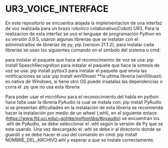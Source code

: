 # UR3_VOICE_INTERFACE

En este repositorio se encuentra alojada la implementacion de una interfaz de voz realizada para un brazo robotico colaborativo(Cobot) UR3, 
Para la realizacion de esta interfaz se usó el lenguaje de programación Python en su versión 3.9.5, usaron algunas librerias que se instalan
con el administrados de librerias de py, pip (version 21.1.2), para instalar cada librerias se usan los siguientes comando en el simbolo del 
sistema o cmd:

para instalar el paquete que hace el reconocimeinto de voz se usa:   pip install SpeechRecognition
para instalar el paquete que hace la sintesis de voz se usa:   pip install pyttsx3
para instalar el paquete que envia las notificaciones se usa:   pip install win10toast
**la ultima libreria (win10toast) es nativa de Windows, si tiene otro OS puede insatalas las dependencias o corra el .py que no usa esta libreria

Para poder usar el micrófono para el reconocimiento del habla en python hace falta usar la librería PyAudio la cual se instala con:   pip install PyAudio
si se presentan dificultades en la instalación de esta librería se recomienda hacer la instalación por medio de un wheel (.whl), en el siguiente enlace (https://www.lfd.uci.edu/~gohlke/pythonlibs/#pyaudio) se encuentran los .whl de PyAudio, se debe seleccionar el .whl según la versión de Py que se este usando. 
Una vez descargado el .whl se debe ir al directorio donde se guardó y se debe hacer el uso del comando en cmd: pip install NOMBRE_DEL_ARCHIVO.whl y esperar 
a que se instale correctamente.

